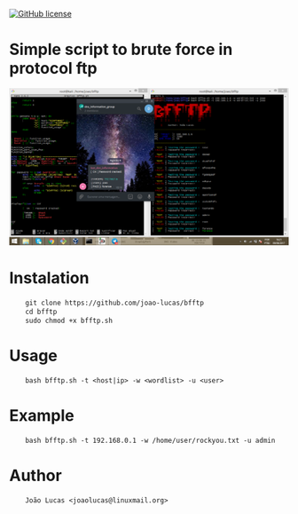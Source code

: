 [![GitHub license](https://img.shields.io/badge/license-MIT-blue.svg?style=plastic)](https://raw.githubusercontent.com/joao-lucas/jlvm/master/LICENSE)


# Simple script to brute force in protocol ftp

![](https://raw.githubusercontent.com/joao-lucas/bfftp/master/bfftp.png)


Instalation
=
        git clone https://github.com/joao-lucas/bfftp
        cd bfftp
        sudo chmod +x bfftp.sh


Usage
=
        bash bfftp.sh -t <host|ip> -w <wordlist> -u <user>

Example
=
        bash bfftp.sh -t 192.168.0.1 -w /home/user/rockyou.txt -u admin

Author
=
        João Lucas <joaolucas@linuxmail.org>

